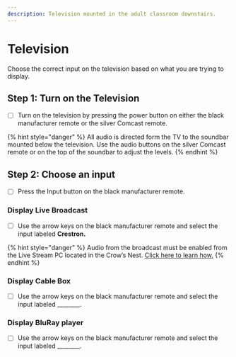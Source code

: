 ```yaml
---
description: Television mounted in the adult classroom downstairs.
---
```


# Television

Choose the correct input on the television based on what you are trying to display.

## Step 1: Turn on the Television

* [ ] Turn on the television by pressing the power button on either the black manufacturer remote or the silver Comcast remote.

{% hint style="danger" %}
All audio is directed form the TV to the soundbar mounted below the television. Use the audio buttons on the silver Comcast remote or on the top of the soundbar to adjust the levels.
{% endhint %}

## Step 2: Choose an input

* [ ] Press the Input button on the black manufacturer remote.

### Display Live Broadcast

* [ ] Use the arrow keys on the black manufacturer remote and select the input labeled **Crestron.**

{% hint style="danger" %}
Audio from the broadcast must be enabled from the Live Stream PC located in the Crow’s Nest. [Click here to learn how.](../../troubleshooting/audio-not-working/television.md)
{% endhint %}

### Display Cable Box

* [ ] Use the arrow keys on the black manufacturer remote and select the input labeled \_\_\_\_\_\_\_\_.

### Display BluRay player

* [ ] Use the arrow keys on the black manufacturer remote and select the input labeled \_\_\_\_\_\_\_\_.

